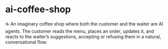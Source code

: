 # ai-coffee-shop
☕ An imaginary coffee shop where both the customer and the waiter are AI agents. The customer reads the menu, places an order, updates it, and reacts to the waiter’s suggestions, accepting or refusing them in a natural, conversational flow.
